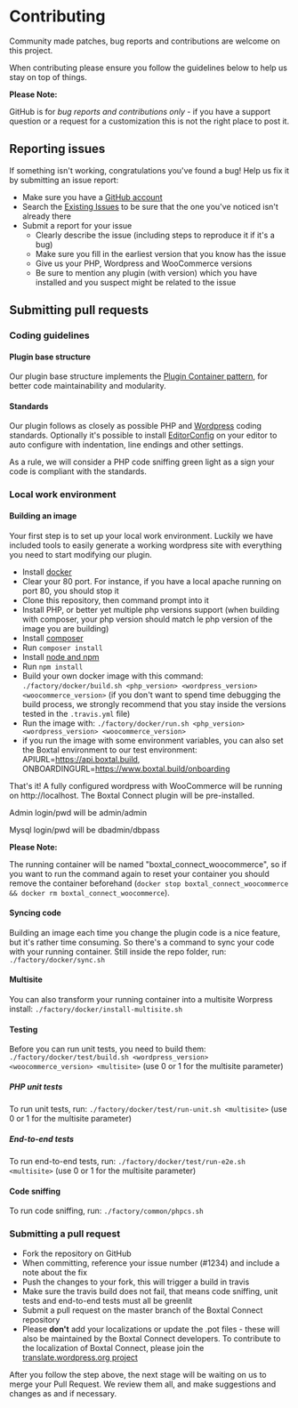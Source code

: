 # Contributing

Community made patches, bug reports and contributions are welcome on this project.

When contributing please ensure you follow the guidelines below to help us stay on top of things.

__Please Note:__

GitHub is for _bug reports and contributions only_ - if you have a support question or a request for a customization this is not the right place to post it.

## Reporting issues

If something isn't working, congratulations you've found a bug! Help us fix it by submitting an issue report:

* Make sure you have a [GitHub account](https://github.com/signup/free)
* Search the [Existing Issues](https://github.com/Boxtale/boxtal-connect-woocommerce/issues) to be sure that the one you've noticed isn't already there
* Submit a report for your issue
  * Clearly describe the issue (including steps to reproduce it if it's a bug)
  * Make sure you fill in the earliest version that you know has the issue
  * Give us your PHP, Wordpress and WooCommerce versions
  * Be sure to mention any plugin (with version) which you have installed and you suspect might be related to the issue

## Submitting pull requests

### Coding guidelines

#### Plugin base structure

Our plugin base structure implements the [Plugin Container pattern](https://www.smashingmagazine.com/2015/05/how-to-use-autoloading-and-a-plugin-container-in-wordpress-plugins/), for better code maintainability and modularity.

#### Standards

Our plugin follows as closely as possible PHP and [Wordpress](https://make.wordpress.org/core/handbook/coding-standards/php/) coding standards. Optionally it's possible to install [EditorConfig](http://editorconfig.org/) on your editor to auto configure with indentation, line endings and other settings.

As a rule, we will consider a PHP code sniffing green light as a sign your code is compliant with the standards.

### Local work environment

#### Building an image

Your first step is to set up your local work environment. Luckily we have included tools to easily generate a working wordpress site with everything you need to start modifying our plugin.
* Install [docker](https://www.docker.com/)
* Clear your 80 port. For instance, if you have a local apache running on port 80, you should stop it
* Clone this repository, then command prompt into it
* Install PHP, or better yet multiple php versions support (when building with composer, your php version should match le php version of the image you are building)
* Install [composer](https://getcomposer.org/)
* Run `composer install`
* Install [node and npm](https://docs.npmjs.com/getting-started/installing-node#installing-npm-from-the-nodejs-site)
* Run `npm install`
* Build your own docker image with this command: `./factory/docker/build.sh <php_version> <wordpress_version> <woocommerce_version>` (if you don't want to spend time debugging the build process, we strongly recommend that you stay inside the versions tested in the `.travis.yml` file)
* Run the image with: 
`./factory/docker/run.sh <php_version> <wordpress_version> <woocommerce_version>`
* if you run the image with some environment variables, you can also set the Boxtal environment to our test environment: APIURL=https://api.boxtal.build, ONBOARDINGURL=https://www.boxtal.build/onboarding

That's it! A fully configured wordpress with WooCommerce will be running on http://localhost. The Boxtal Connect plugin will be pre-installed.

Admin login/pwd will be admin/admin

Mysql login/pwd will be dbadmin/dbpass

__Please Note:__

The running container will be named "boxtal_connect_woocommerce", so if you want to run the command again to reset your container you should remove the container beforehand (`docker stop boxtal_connect_woocommerce && docker rm boxtal_connect_woocommerce`).

#### Syncing code

Building an image each time you change the plugin code is a nice feature, but it's rather time consuming. So there's a command to sync your code with your running container. Still inside the repo folder, run: `./factory/docker/sync.sh`

#### Multisite

You can also transform your running container into a multisite Worpress install: `./factory/docker/install-multisite.sh`

#### Testing

Before you can run unit tests, you need to build them: `./factory/docker/test/build.sh <wordpress_version> <woocommerce_version> <multisite>` (use 0 or 1 for the multisite parameter)

##### PHP unit tests

To run unit tests, run: `./factory/docker/test/run-unit.sh <multisite>` (use 0 or 1 for the multisite parameter)

##### End-to-end tests

To run end-to-end tests, run: `./factory/docker/test/run-e2e.sh <multisite>` (use 0 or 1 for the multisite parameter)

#### Code sniffing

To run code sniffing, run: `./factory/common/phpcs.sh`

### Submitting a pull request

* Fork the repository on GitHub
* When committing, reference your issue number (#1234) and include a note about the fix
* Push the changes to your fork, this will trigger a build in travis
* Make sure the travis build does not fail, that means code sniffing, unit tests and end-to-end tests must all be greenlit
* Submit a pull request on the master branch of the Boxtal Connect repository
* Please **don't** add your localizations or update the .pot files - these will also be maintained by the Boxtal Connect developers. To contribute to the localization of Boxtal Connect, please join the [translate.wordpress.org project](https://translate.wordpress.org/projects/wp-plugins/boxtal-connect)

After you follow the step above, the next stage will be waiting on us to merge your Pull Request. We review them all, and make suggestions and changes as and if necessary.





